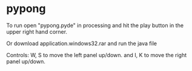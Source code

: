 # pypong
To run open "pypong.pyde" in processing and hit the play button in the upper right hand corner.

Or download application.windows32.rar and run the java file

Controls: W, S to move the left panel up/down. and I, K to move the right panel up/down.
